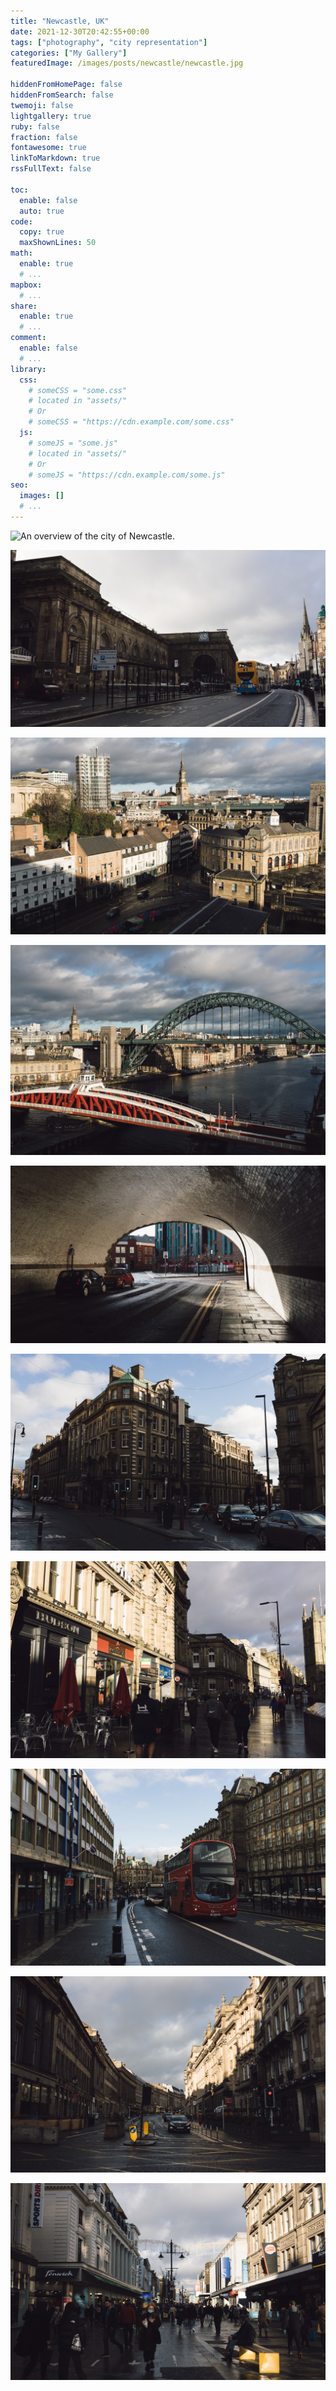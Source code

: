 ```yaml
---
title: "Newcastle, UK"
date: 2021-12-30T20:42:55+00:00
tags: ["photography", "city representation"]
categories: ["My Gallery"]
featuredImage: /images/posts/newcastle/newcastle.jpg

hiddenFromHomePage: false
hiddenFromSearch: false
twemoji: false
lightgallery: true
ruby: false
fraction: false
fontawesome: true
linkToMarkdown: true
rssFullText: false

toc:
  enable: false
  auto: true
code:
  copy: true
  maxShownLines: 50
math:
  enable: true
  # ...
mapbox:
  # ...
share:
  enable: true
  # ...
comment:
  enable: false
  # ...
library:
  css:
    # someCSS = "some.css"
    # located in "assets/"
    # Or
    # someCSS = "https://cdn.example.com/some.css"
  js:
    # someJS = "some.js"
    # located in "assets/"
    # Or
    # someJS = "https://cdn.example.com/some.js"
seo:
  images: []
  # ...
---
```


![](newcastle.jpg "An overview of the city of Newcastle.")

![](_RZH4464postruanzh.jpg "The train station.")

![](_RZH4534postruanzh.jpg "City of Newcastle in the morning light.")

![](_RZH4530postruanzh.jpg "The two iconic bridges.")

![](_RZH4468postruanzh.jpg " ")

![](_RZH4465postruanzh.jpg " ")

![](_RZH4458postruanzh.jpg " ")

![](_RZH4456postruanzh.jpg " ")

![](_RZH4544postruanzh.jpg " ")

![](_RZH4553postruanzh.jpg " ")
